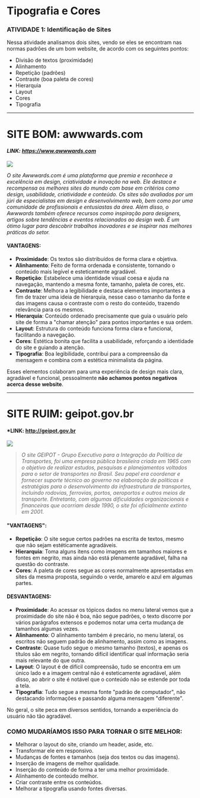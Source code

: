 # Tipografia e Cores

### ATIVIDADE 1: Identificação de Sites

Nessa atividade analisamos dois sites, vendo se eles se encontram nas normas padrões de um bom website, de acordo com os seguintes pontos:
- Divisão de textos (proximidade)
- Alinhamento
- Repetição (padrões)
- Contraste (boa paleta de cores)
- Hierarquia
- Layout
- Cores
- Tipografia

<hr>

 # SITE BOM: awwwards.com
 #### *LINK: https://www.awwwards.com*
 <a href="https://www.awwwards.com"><img src="https://github.com/user-attachments/assets/3d2c16f2-ec6f-4e7f-928c-676f972f1078"></img></a>

  _O site Awwwards.com é uma plataforma que premia e reconhece a excelência em design, criatividade e inovação na web. Ele destaca e recompensa os melhores sites do mundo com base em critérios como design, usabilidade, criatividade e conteúdo. Os sites são avaliados por um júri de especialistas em design e desenvolvimento web, bem como por uma comunidade de profissionais e entusiastas da área. Além disso, o Awwwards também oferece recursos como inspiração para designers, artigos sobre tendências e eventos relacionados ao design web. É um ótimo lugar para descobrir trabalhos inovadores e se inspirar nas melhores práticas do setor._ <br>

#### VANTAGENS:

- **Proximidade**: Os textos são distribuídos de forma clara e objetiva.
- **Alinhamento**: Feito de forma ordenada e consistente, tornando o conteúdo mais legível e esteticamente agradável.
- **Repetição**: Estabelece uma identidade visual coesa e ajuda na navegação, mantendo a mesma fonte, tamanho, paleta
  de cores, etc.
- **Contraste**: Melhora a legibilidade e destaca elementos importantes a fim de trazer uma ideia de hierarquia, nesse caso o tamanho da fonte e das imagens causa o contraste com o resto do conteúdo, trazendo relevância para os mesmos.
- **Hierarquia**: Conteúdo ordenado precisamente que guia o usuário pelo site de forma a "chamar atenção" para pontos
  importantes e sua ordem.
- **Layout**: Estrutura do conteúdo funciona forma clara e funcional, facilitando a navegação.
- **Cores**: Estética bonita que facilita a usabilidade, reforçando a identidade do site e guiando a atenção.
- **Tipografia**: Boa legibilidade, contribui para a compreensão da mensagem e combina com a estética minimalista da página.<br>

 Esses elementos colaboram para uma experiência de design mais clara, agradável e funcional, pessoalmente **não achamos pontos negativos acerca desse website**.<br>

<hr> 

# SITE RUIM: geipot.gov.br
#### *LINK: http://geipot.gov.br
  <a href="http://geipot.gov.br"><img src="https://github.com/user-attachments/assets/3ebd74d1-9122-4838-ab1b-aa6baed5609d"></img></a>

> _O site GEIPOT - Grupo Executivo para a Integração da Política de Transportes, foi uma empresa pública brasileira criada em 1965 com o objetivo de realizar estudos, pesquisas e planejamentos voltados para o setor de transportes no Brasil. Seu papel era coordenar e fornecer suporte técnico ao governo na elaboração de políticas e estratégias para o desenvolvimento da infraestrutura de transportes, incluindo rodovias, ferrovias, portos, aeroportos e outros meios de transporte. Entretanto, com algumas dificuldades organizacionais e financeiras que ocorriam desde 1990, o site foi oficialmente extinto em 2001._ <br>

#### "VANTAGENS":

- **Repetição**: O site segue certos padrões na escrita de textos, mesmo que não sejam estéticamente agradáveis.
- **Hierarquia**: Toma alguns itens como imagens em tamanhos maiores e fontes em negrito, mas ainda não está plenamente agradável, falha na questão do contraste.
- **Cores**: A paleta de cores segue as cores normalmente apresentadas em sites da mesma proposta, seguindo o verde, amarelo e azul em algumas partes.<br>

#### DESVANTAGENS:
- **Proximidade**: Ao acessar os tópicos dados no menu lateral vemos que a proximidade do site não é boa, não segue padrões, o texto discorre por vários parágrafos
  extensos e podemos notar uma certa mudança de tamanhos algumas vezes.
- **Alinhamento**: O alinhamento também é precário, no menu lateral, os escritos não seguem padrão de alinhamento, assim como as imagens.
- **Contraste**: Quase tudo segue o mesmo tamanho (textos), e apenas os títulos são em negrito, tornando difícil identificar qual informação seria mais relevante do que outra.
- **Layout**: O layout é de difícil compreensão, tudo se encontra em um único lado e a imagem central não é esteticamente agradável, além disso, ao abrir o site é notável que o conteúdo não se estende por toda a tela.
- **Tipografia**: Tudo segue a mesma fonte "padrão de computador", não destacando informações e passando alguma mensagem "diferente".<br>

No geral, o site peca em diversos sentidos, tornando a experiência do usuário não tão agradável.<br>

### COMO MUDARÍAMOS ISSO PARA TORNAR O SITE MELHOR:
- Melhorar o layout do site, criando um header, aside, etc.
- Transformar ele em responsivo.
- Mudanças de fontes e tamanhos (seja dos textos ou das imagens).
- Inserção de imagens de melhor qualidade.
- Inserção do conteúdo de forma a ter uma melhor proximidade.
- Alinhamento de conteúdo melhor.
- Criar contraste entre os conteúdos.
- Melhorar a tipografia usando fontes diversas.
